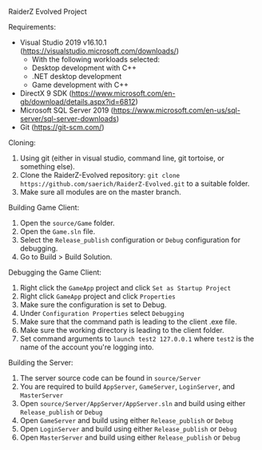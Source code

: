 RaiderZ Evolved Project

Requirements:
- Visual Studio 2019 v16.10.1 (https://visualstudio.microsoft.com/downloads/)
  - With the following workloads selected:
  - Desktop development with C++
  - .NET desktop development
  - Game development with C++
- DirectX 9 SDK (https://www.microsoft.com/en-gb/download/details.aspx?id=6812)
- Microsoft SQL Server 2019 (https://www.microsoft.com/en-us/sql-server/sql-server-downloads)
- Git (https://git-scm.com/)

Cloning:
1. Using git (either in visual studio, command line, git tortoise, or something else).
3. Clone the RaiderZ-Evolved repository: ```git clone https://github.com/saerich/RaiderZ-Evolved.git``` to a suitable folder.
4. Make sure all modules are on the master branch.

Building Game Client:
1. Open the ```source/Game``` folder.
2. Open the ```Game.sln``` file.
3. Select the ```Release_publish``` configuration or ```Debug``` configuration for debugging.
4. Go to Build > Build Solution.

Debugging the Game Client:
1. Right click the ```GameApp``` project and click ```Set as Startup Project```
2. Right click ```GameApp``` project and click ```Properties```
3. Make sure the configuration is set to Debug.
4. Under ```Configuration Properties``` select ```Debugging```
5. Make sure that the command path is leading to the client .exe file.
6. Make sure the working directory is leading to the client folder.
7. Set command arguments to ```launch test2 127.0.0.1``` where ```test2``` is the name of the account you're logging into.

Building the Server:
1. The server source code can be found in ```source/Server```
2. You are required to build ```AppServer```, ```GameServer```, ```LoginServer```, and ```MasterServer```
3. Open ```source/Server/AppServer/AppServer.sln``` and build using either ```Release_publish``` or ```Debug```
4. Open ```GameServer``` and build using either ```Release_publish``` or ```Debug```
5. Open ```LoginServer``` and build using either ```Release_publish``` or ```Debug```
6. Open ```MasterServer``` and build using either ```Release_publish``` or ```Debug```
